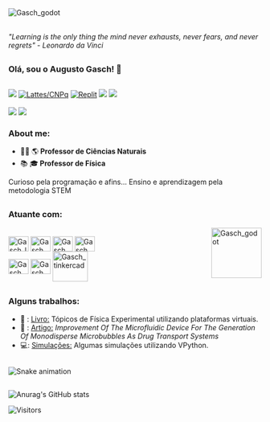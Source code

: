 <div>
<img align="center" alt="Gasch_godot"src="https://cdn.discordapp.com/attachments/1120722581511741472/1120726682224037988/science-technology-_1.png" class = "center"> 
</div>

<br>

<i>"Learning is the only thing the mind never exhausts, never fears, and never regrets" - Leonardo da Vinci</i>

##

### Olá, sou o Augusto Gasch! 👋

##
<div> 
  <a href="https://ufpa.academia.edu/AugustoChaves" target="_blank"><img src="https://img.shields.io/badge/Academia-fff?style=for-the-badge&logo=academia&logoColor=black " target="_blank"></a>
 <a href="http://lattes.cnpq.br/6600100841559081"><img src="https://img.shields.io/badge/Lattes%2FCNPq-D2D8FF?style=for-the-badge&logo=bookstack&logoColor=000000" alt="Lattes/CNPq"></a>
   <a href="https://replit.com/@AugustoGasch"><img src="https://img.shields.io/badge/Replit-969696?style=for-the-badge&logo=Replit&logoColor=%23F26207" alt="Replit"></a>   
    <a href = "mailto:augustogasch@gmail.com"><img src="https://img.shields.io/badge/Gmail-D14836?style=for-the-badge&logo=gmail&logoColor=white" target="_blank"></a>
  <a href="https://www.linkedin.com/in/augustogaschsousachaves" target="_blank"><img src="https://img.shields.io/badge/-LinkedIn-%230077B5?style=for-the-badge&logo=linkedin&logoColor=white" target="_blank"></a><br><br>
   <a href="https://discord.gg/BayyR26dd7" target="_blank"><img src="https://img.shields.io/badge/Discord-7289DA?style=for-the-badge&logo=discord&logoColor=white" target="_blank"></a>
   <a href="https://www.instagram.com/chavesn252/" target="_blank"><img src="https://img.shields.io/badge/Instagram-E4405F?style=for-the-badge&logo=instagram&logoColor=white" target="_blank"></a>
</div>

### About me:

- 👨‍🏫 🌎<b> Professor de Ciências Naturais  </b>
- 📚 🎓<b> Professor de Física </b>

Curioso pela programação e afins... Ensino e aprendizagem pela metodologia STEM

##

### Atuante com:

<img align="right" alt="Gasch_godot" height="100" width="100" src="https://cdn.discordapp.com/attachments/1119733117415063714/1119733267688603830/avatargif.gif">

<div style="display: inline_block"><br>
  
  <img align="center" alt="Gasch_latex" height="30" width="40" src="https://cdn.jsdelivr.net/gh/devicons/devicon/icons/latex/latex-original.svg">
  <img align="center" alt="Gasch_overleaf" height="30" width="40" src="https://upload.wikimedia.org/wikipedia/commons/2/2a/Overleaf_Logo.svg">
  <img align="center" alt="Gasch_Python" height="30" width="40" src="https://cdn.jsdelivr.net/gh/devicons/devicon/icons/python/python-original.svg">
  <img align="center" alt="Gasch_Cplusplus" height="30" width="40" src="https://cdn.jsdelivr.net/gh/devicons/devicon/icons/cplusplus/cplusplus-original.svg">
  
  <br>
  
  <img align="center" alt="Gasch_Arduino" height="30" width="40" src="https://cdn.jsdelivr.net/gh/devicons/devicon/icons/arduino/arduino-original-wordmark.svg">  
  <img align="center" alt="Gasch_godot" height="30" width="40" src="https://cdn.jsdelivr.net/gh/devicons/devicon/icons/godot/godot-original.svg">
  <img align="center" alt="Gasch_tinkercad" height="60" width="70" src="https://upload.wikimedia.org/wikipedia/commons/4/4c/Logo-tinkercad-wordmark.svg">    
</div>

##

### Alguns trabalhos:

 - 📖 : <a href="https://app.conhecimentolivre.org/book/421/T%C3%B3picos%20de%20F%C3%ADsica%20Experimental%20utilizando%20plataformas%20virtuais">Livro:</a> Tópicos de Física Experimental utilizando plataformas virtuais.
 - 📖 : <a href="https://www.granthaalayahpublication.org/journals/granthaalayah/article/view/4145/4253">Artigo:</a> <i>Improvement Of The Microfluidic Device For The Generation Of Monodisperse Microbubbles As Drug Transport Systems</i>
 - 💻: <a href="https://www.glowscript.org/#/user/Augusto%5fGasch/folder/MyPrograms/"> Simulações:</a> Algumas simulações utilizando VPython.

##

![Snake animation](https://github.com/augustogasch/augustogasch/blob/output/github-contribution-grid-snake.svg)

##

![Anurag's GitHub stats](https://github-readme-stats.vercel.app/api?username=augustogasch&show_icons=true&theme=synthwave) 

<p align="left"> <img src="https://komarev.com/ghpvc/?username=augustogasch&color=yellow" alt="Visitors" /> </p>
